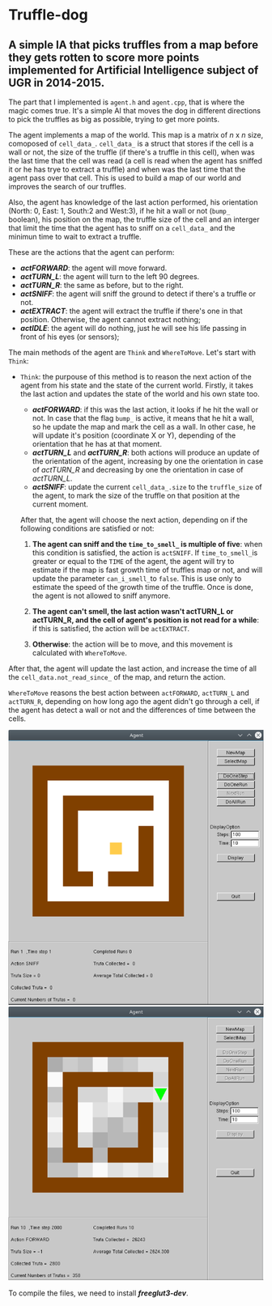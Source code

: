 # Truffle-dog

## A simple IA that picks truffles from a map before they gets rotten to score more points implemented for Artificial Intelligence subject of UGR in 2014-2015.

The part that I implemented is `agent.h` and `agent.cpp`, that is where the magic comes true. It's a simple AI that moves the dog in different directions to pick the truffles as big as possible, trying to get more points.

The agent implements a map of the world. This map is a matrix of *n* x *n* size, comoposed of `cell_data_`. `cell_data_` is a struct that stores if the cell is a wall or not, the size of the truffle (if there's a truffle in this cell), when was the last time that the cell was read (a cell is read when the agent has sniffed it or he has trye to extract a truffle) and when was the last time that the agent pass over that cell. This is used to build a map of our world and improves the search of our truffles.

Also, the agent has knowledge of the last action performed, his orientation (North: 0, East: 1, South:2 and West:3), if he hit a wall or not (`bump_` boolean), his position on the map, the truffle size of the cell and an interger that limit the time that the agent has to sniff on a `cell_data_` and the minimun time to wait to extract a truffle.

These are the actions that the agent can perform:
  
  * ___actFORWARD___: the agent will move forward.
  * ___actTURN_L___: the agent will turn to the left 90 degrees.
  * ___actTURN_R___: the same as before, but to the right.
  * ___actSNIFF___: the agent will sniff the ground to detect if there's a truffle or not.
  * ___actEXTRACT___: the agent will extract the truffle if there's one in that position. Otherwise, the agent cannot extract nothing;
  * ___actIDLE___: the agent will do nothing, just he will see his life passing in front of his eyes (or sensors);

The main methods of the agent are `Think` and `WhereToMove`. Let's start with `Think`:
  - `Think`: the purpouse of this method is to reason the next action of the agent from his state and the state of the current world. Firstly, it takes the last action and updates the state of the world and his own state too.
    * ___actFORWARD___: if this was the last action, it looks if he hit the wall or not. In case that the flag `bump_` is active, it means that he hit a wall, so he update the map and mark the cell as a wall. In other case, he will update it's position (coordinate X or Y), depending of the orientation that he has at that moment.
    * ___actTURN_L___ and ___actTURN_R___: both actions will produce an update of the orientation of the agent, increasing by one the orientation in case of *actTURN_R* and decreasing by one the orientation in case of *actTURN_L*.
    * ___actSNIFF___: update the current `cell_data_.size` to the `truffle_size` of the agent, to mark the size of the truffle on that position at the current moment.
  
    After that, the agent will choose the next action, depending on if the following conditions are satisfied or not:
    
    1. **The agent can sniff and the `time_to_smell_` is multiple of five**: when this condition is satisfied, the action is `actSNIFF`. If `time_to_smell_`is greater or equal to the `TIME` of the agent, the agent will try to estimate if the map is fast growth time of truffles map or not, and will update the parameter `can_i_smell_`to  `false`. This is use only to estimate the speed of the growth time of the truffle. Once is done, the agent is not allowed to sniff anymore.
    
    2. **The agent can't smell, the last action wasn't actTURN_L or actTURN_R, and the cell of agent's position is not read for a while**: if this is satisfied, the action will be `actEXTRACT`.
    
    3. **Otherwise**: the action will be to move, and this movement is calculated with `WhereToMove`.
    
  After that, the agent will update the last action, and increase the time of all the `cell_data.not_read_since_` of the map, and return the action.
  
 `WhereToMove` reasons the best action between `actFORWARD`, `actTURN_L` and `actTURN_R`, depending on how long ago the agent didn't go through a cell, if the agent has detect a wall or not and the differences of time between the cells.
    
![start](/images/start.png) ![end](/images/end.png)
 
To compile the files, we need to install ***freeglut3-dev***.
